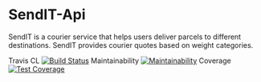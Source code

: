 # SendIT-Api

SendIT is a courier service that helps users deliver parcels to different destinations. SendIT provides courier quotes based on weight categories.

Travis CL [![Build Status](https://travis-ci.com/JamesMudidi/SendIT-Api.svg?branch=Api)](https://travis-ci.com/JamesMudidi/SendIT-Api)
Maintainability [![Maintainability](https://api.codeclimate.com/v1/badges/e3730e3e8c4957519b59/maintainability)](https://codeclimate.com/github/JamesMudidi/SendIT-Api/maintainability)
Coverage [![Test Coverage](https://api.codeclimate.com/v1/badges/e3730e3e8c4957519b59/test_coverage)](https://codeclimate.com/github/JamesMudidi/SendIT-Api/test_coverage)
